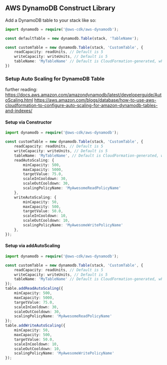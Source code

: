 ## AWS DynamoDB Construct Library
Add a DynamoDB table to your stack like so:
```ts
import dynamodb = require('@aws-cdk/aws-dynamodb');

const defaultTable = new dynamodb.Table(stack, 'TableName');

const customTable = new dynamodb.Table(stack, 'CustomTable', {
    readCapacity: readUnits, // Default is 5
    writeCapacity: writeUnits, // Default is 5
    tableName: 'MyTableName' // Default is CloudFormation-generated, which is the preferred approach
})
```

### Setup Auto Scaling for DynamoDB Table
further reading: 
https://docs.aws.amazon.com/amazondynamodb/latest/developerguide/AutoScaling.html
https://aws.amazon.com/blogs/database/how-to-use-aws-cloudformation-to-configure-auto-scaling-for-amazon-dynamodb-tables-and-indexes/ 

#### Setup via Constructor
```ts
import dynamodb = require('@aws-cdk/aws-dynamodb');

const customTable = new dynamodb.Table(stack, 'CustomTable', {
    readCapacity: readUnits, // Default is 5
    writeCapacity: writeUnits, // Default is 5
    tableName: 'MyTableName', // Default is CloudFormation-generated, which is the preferred approach
    readAutoScaling: {
        minCapacity: 500,
        maxCapacity: 5000,
        targetValue: 75.0,
        scaleInCooldown: 30,
        scaleOutCooldown: 30,
        scalingPolicyName: 'MyAwesomeReadPolicyName'
    },
    writeAutoScaling: {
        minCapacity: 50,
        maxCapacity: 500,
        targetValue: 50.0,
        scaleInCooldown: 10,
        scaleOutCooldown: 10,
        scalingPolicyName: 'MyAwesomeWritePolicyName'
    },
});
```

#### Setup via addAutoScaling
```ts
import dynamodb = require('@aws-cdk/aws-dynamodb');

const customTable = new dynamodb.Table(stack, 'CustomTable', {
    readCapacity: readUnits, // Default is 5
    writeCapacity: writeUnits, // Default is 5
    tableName: 'MyTableName' // Default is CloudFormation-generated, which is the preferred approach
});
table.addReadAutoScaling({
    minCapacity: 500,
    maxCapacity: 5000,
    targetValue: 75.0,
    scaleInCooldown: 30,
    scaleOutCooldown: 30,
    scalingPolicyName: 'MyAwesomeReadPolicyName'
});
table.addWriteAutoScaling({
    minCapacity: 50,
    maxCapacity: 500,
    targetValue: 50.0,
    scaleInCooldown: 10,
    scaleOutCooldown: 10,
    scalingPolicyName: 'MyAwesomeWritePolicyName'
});
```
